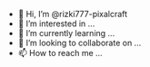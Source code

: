 - 👋 Hi, I’m @rizki777-pixalcraft
- 👀 I’m interested in ...
- 🌱 I’m currently learning ...
- 💞️ I’m looking to collaborate on ...
- 📫 How to reach me ...

<!---
rizki777-pixalcraft/rizki777-pixalcraft is a ✨ special ✨ repository because its `README.md` (this file) appears on your GitHub profile.
You can click the Preview link to take a look at your changes.
--->
